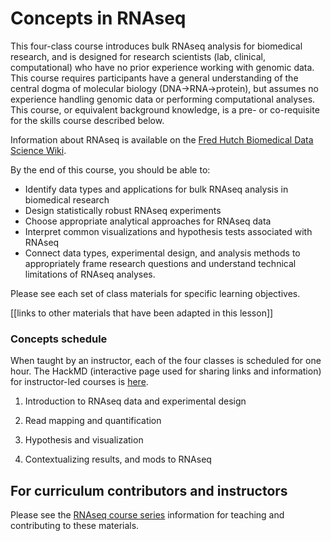 # Concepts in RNAseq

This four-class course introduces bulk RNAseq analysis for biomedical research,
and is designed for research scientists (lab, clinical, computational) who have no prior experience working with genomic data.
This course requires participants have a general understanding of the central dogma of molecular biology (DNA->RNA->protein),
but assumes no experience handling genomic data or performing computational analyses.
This course, or equivalent background knowledge, 
is a pre- or co-requisite for the skills course described below.

Information about RNAseq is available on the [Fred Hutch Biomedical Data Science Wiki](FIXME).

By the end of this course,
you should be able to:
- Identify data types and applications for bulk RNAseq analysis in biomedical research
- Design statistically robust RNAseq experiments
- Choose appropriate analytical approaches for RNAseq data
- Interpret common visualizations and hypothesis tests associated with RNAseq
- Connect data types, experimental design, and analysis methods to appropriately frame research questions and understand technical limitations of RNAseq analyses.

Please see each set of class materials for specific learning objectives. 

[[links to other materials that have been adapted in this lesson]]

### Concepts schedule

When taught by an instructor,
each of the four classes is scheduled for one hour.
The HackMD (interactive page used for sharing links and information) for instructor-led courses is [here](FIXME).

1. Introduction to RNAseq data and experimental design

2. Read mapping and quantification

3. Hypothesis and visualization

4. Contextualizing results, and mods to RNAseq

## For curriculum contributors and instructors

Please see the [RNAseq course series](../README.md) information for teaching and contributing to these materials.
